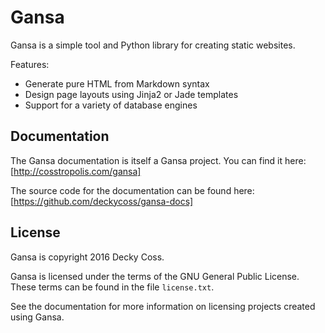 Gansa
=====

Gansa is a simple tool and Python library for creating static websites.

Features:

* Generate pure HTML from Markdown syntax
* Design page layouts using Jinja2 or Jade templates
* Support for a variety of database engines

Documentation
-------------

The Gansa documentation is itself a Gansa project. You can find it here: [http://cosstropolis.com/gansa]

The source code for the documentation can be found here: [https://github.com/deckycoss/gansa-docs]

License
-------

Gansa is copyright 2016 Decky Coss.

Gansa is licensed under the terms of the GNU General Public License. These terms can be found in the file `license.txt`.

See the documentation for more information on licensing projects created using Gansa.
